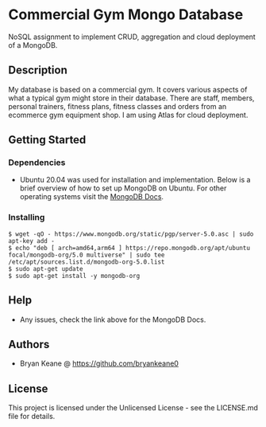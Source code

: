 # Commercial Gym Mongo Database
NoSQL assignment to implement CRUD, aggregation and cloud deployment of a MongoDB. 

## Description

My database is based on a commercial gym. It covers various aspects of what a typical gym might store in their database. There are staff, members, personal trainers, fitness plans, fitness classes and orders from an ecommerce gym equipment shop. I am using Atlas for cloud deployment.

## Getting Started

### Dependencies

* Ubuntu 20.04 was used for installation and implementation. Below is a brief overview of how to set up MongoDB on Ubuntu. For other operating systems visit the [MongoDB Docs](https://docs.mongodb.com/manual/installation/).

### Installing

```
$ wget -qO - https://www.mongodb.org/static/pgp/server-5.0.asc | sudo apt-key add -
$ echo "deb [ arch=amd64,arm64 ] https://repo.mongodb.org/apt/ubuntu focal/mongodb-org/5.0 multiverse" | sudo tee /etc/apt/sources.list.d/mongodb-org-5.0.list
$ sudo apt-get update
$ sudo apt-get install -y mongodb-org
```
 
## Help

* Any issues, check the link above for the MongoDB Docs.

## Authors

* Bryan Keane @ https://github.com/bryankeane0

## License

This project is licensed under the Unlicensed License - see the LICENSE.md file for details.
